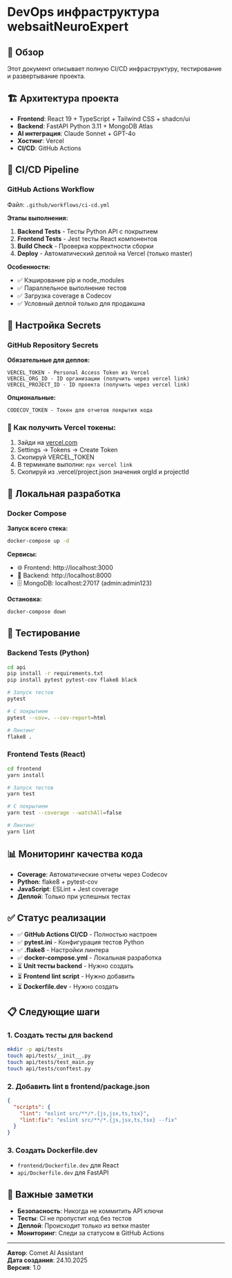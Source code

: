 # DevOps инфраструктура websaitNeuroExpert

## 🎯 Обзор

Этот документ описывает полную CI/CD инфраструктуру, тестирование и развертывание проекта.

## 🏗️ Архитектура проекта

- **Frontend**: React 19 + TypeScript + Tailwind CSS + shadcn/ui
- **Backend**: FastAPI Python 3.11 + MongoDB Atlas
- **AI интеграция**: Claude Sonnet + GPT-4o
- **Хостинг**: Vercel
- **CI/CD**: GitHub Actions

## 🚀 CI/CD Pipeline

### GitHub Actions Workflow

Файл: `.github/workflows/ci-cd.yml`

**Этапы выполнения:**

1. **Backend Tests** - Тесты Python API с покрытием
2. **Frontend Tests** - Jest тесты React компонентов
3. **Build Check** - Проверка корректности сборки
4. **Deploy** - Автоматический деплой на Vercel (только master)

**Особенности:**
- ✅ Кэширование pip и node_modules
- ✅ Параллельное выполнение тестов
- ✅ Загрузка coverage в Codecov
- ✅ Условный деплой только для продакшна

## 🔐 Настройка Secrets

### GitHub Repository Secrets

**Обязательные для деплоя:**
```
VERCEL_TOKEN - Personal Access Token из Vercel
VERCEL_ORG_ID - ID организации (получить через vercel link)
VERCEL_PROJECT_ID - ID проекта (получить через vercel link)
```

**Опциональные:**
```
CODECOV_TOKEN - Токен для отчетов покрытия кода
```

### 📝 Как получить Vercel токены:

1. Зайди на [vercel.com](https://vercel.com)
2. Settings → Tokens → Create Token
3. Скопируй VERCEL_TOKEN
4. В терминале выполни: `npx vercel link`
5. Скопируй из .vercel/project.json значения orgId и projectId

## 🐳 Локальная разработка

### Docker Compose

**Запуск всего стека:**
```bash
docker-compose up -d
```

**Сервисы:**
- 🌐 Frontend: http://localhost:3000
- 🔧 Backend: http://localhost:8000
- 🗄️ MongoDB: localhost:27017 (admin:admin123)

**Остановка:**
```bash
docker-compose down
```

## 🧪 Тестирование

### Backend Tests (Python)
```bash
cd api
pip install -r requirements.txt
pip install pytest pytest-cov flake8 black

# Запуск тестов
pytest

# С покрытием
pytest --cov=. --cov-report=html

# Линтинг
flake8 .
```

### Frontend Tests (React)
```bash
cd frontend
yarn install

# Запуск тестов
yarn test

# С покрытием
yarn test --coverage --watchAll=false

# Линтинг
yarn lint
```

## 📊 Мониторинг качества кода

- **Coverage**: Автоматические отчеты через Codecov
- **Python**: flake8 + pytest-cov
- **JavaScript**: ESLint + Jest coverage
- **Деплой**: Только при успешных тестах

## ✅ Статус реализации

- ✅ **GitHub Actions CI/CD** - Полностью настроен
- ✅ **pytest.ini** - Конфигурация тестов Python
- ✅ **.flake8** - Настройки линтера
- ✅ **docker-compose.yml** - Локальная разработка
- ⏳ **Unit тесты backend** - Нужно создать
- ⏳ **Frontend lint script** - Нужно добавить
- ⏳ **Dockerfile.dev** - Нужно создать

## 📋 Следующие шаги

### 1. Создать тесты для backend
```bash
mkdir -p api/tests
touch api/tests/__init__.py
touch api/tests/test_main.py
touch api/tests/conftest.py
```

### 2. Добавить lint в frontend/package.json
```json
{
  "scripts": {
    "lint": "eslint src/**/*.{js,jsx,ts,tsx}",
    "lint:fix": "eslint src/**/*.{js,jsx,ts,tsx} --fix"
  }
}
```

### 3. Создать Dockerfile.dev
- `frontend/Dockerfile.dev` для React
- `api/Dockerfile.dev` для FastAPI

## 🚨 Важные заметки

- **Безопасность**: Никогда не коммитить API ключи
- **Тесты**: CI не пропустит код без тестов
- **Деплой**: Происходит только из ветки master
- **Мониторинг**: Следи за статусом в GitHub Actions

---
**Автор**: Comet AI Assistant  
**Дата создания**: 24.10.2025  
**Версия**: 1.0
